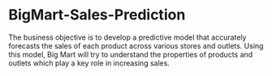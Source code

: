 # BigMart-Sales-Prediction
The business objective is to develop a predictive model that accurately forecasts the sales of each product across various stores and outlets. Using this model, Big Mart will try to understand the properties of  products and outlets which play a key role in increasing sales.
